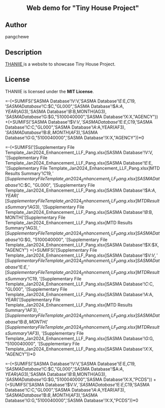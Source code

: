 <h2 align="center"> Web demo for "Tiny House Project"</h2>



## Author
pangchewe

## Description
<a href="https://pangchewe.github.io/tiny-house/" target="_blank"> THANIIE </a> is a website to showcase Tiny House Project. <!-- Built with love -->

## License
THANIIE is licensed under the **MIT License**.

=-(+SUMIFS('SASMA Database'!$V:$V,'SASMA Database'!$E:$E,$C19,'SASMA Database'!$C:$C,"GL000",'SASMA Database'!$A:$A,YEAR(AG$3),'SASMA Database'!$B:$B,MONTH(AG$3),'SASMA Database'!$G:$G,"5100040000",'SASMA Database'!X:X,"AGENCY"))
+(+SUMIFS('SASMA Database'!$V:$V,'SASMA Database'!$E:$E,$C19,'SASMA Database'!$C:$C,"GL000",'SASMA Database'!$A:$A,YEAR(AF$3),'SASMA Database'!$B:$B,MONTH(AF$3),'SASMA Database'!$G:$G,"5100040000",'SASMA Database'!X:X,"AGENCY"))*0


=-(+SUMIFS('[Supplementary File Template_Jan2024_Enhancement_LLF_Pang.xlsx]SASMA Database'!$V:$V, '[Supplementary File Template_Jan2024_Enhancement_LLF_Pang.xlsx]SASMA Database'!$E:$E, '[Supplementary File Template_Jan2024_Enhancement_LLF_Pang.xlsx]MTD Results Summary'!$C19, '[Supplementary File Template_Jan2024_Enhancement_LLF_Pang.xlsx]SASMA Database'!$C:$C, "GL000", '[Supplementary File Template_Jan2024_Enhancement_LLF_Pang.xlsx]SASMA Database'!$A:$A, YEAR('[Supplementary File Template_Jan2024_Enhancement_LLF_Pang.xlsx]MTD Results Summary'!AG$3), '[Supplementary File Template_Jan2024_Enhancement_LLF_Pang.xlsx]SASMA Database'!$B:$B, MONTH('[Supplementary File Template_Jan2024_Enhancement_LLF_Pang.xlsx]MTD Results Summary'!AG$3), '[Supplementary File Template_Jan2024_Enhancement_LLF_Pang.xlsx]SASMA Database'!$G:$G, "5100040000", '[Supplementary File Template_Jan2024_Enhancement_LLF_Pang.xlsx]SASMA Database'!$X:$X, "AGENCY") +(+SUMIFS('[Supplementary File Template_Jan2024_Enhancement_LLF_Pang.xlsx]SASMA Database'!$V:$V, '[Supplementary File Template_Jan2024_Enhancement_LLF_Pang.xlsx]SASMA Database'!$E:$E, '[Supplementary File Template_Jan2024_Enhancement_LLF_Pang.xlsx]MTD Results Summary'!$C19, '[Supplementary File Template_Jan2024_Enhancement_LLF_Pang.xlsx]SASMA Database'!$C:$C, "GL000", '[Supplementary File Template_Jan2024_Enhancement_LLF_Pang.xlsx]SASMA Database'!$A:$A, YEAR('[Supplementary File Template_Jan2024_Enhancement_LLF_Pang.xlsx]MTD Results Summary'!AF$3), '[Supplementary File Template_Jan2024_Enhancement_LLF_Pang.xlsx]SASMA Database'!$B:$B, MONTH('[Supplementary File Template_Jan2024_Enhancement_LLF_Pang.xlsx]MTD Results Summary'!AF$3), '[Supplementary File Template_Jan2024_Enhancement_LLF_Pang.xlsx]SASMA Database'!$G:$G, "5100040000", '[Supplementary File Template_Jan2024_Enhancement_LLF_Pang.xlsx]SASMA Database'!$X:$X, "AGENCY"))*0




=-(+SUMIFS('SASMA Database'!$V:$V,'SASMA Database'!$E:$E,$C19,'SASMA Database'!$C:$C,"GL000",'SASMA Database'!$A:$A,YEAR(AG$3),'SASMA Database'!$B:$B,MONTH(AG$3),'SASMA Database'!$G:$G,"5100040000",'SASMA Database'!X:X,"PCDS"))
+(+SUMIFS('SASMA Database'!$V:$V,'SASMA Database'!$E:$E,$C19,'SASMA Database'!$C:$C,"GL000",'SASMA Database'!$A:$A,YEAR(AF$3),'SASMA Database'!$B:$B,MONTH(AF$3),'SASMA Database'!$G:$G,"5100040000",'SASMA Database'!X:X,"PCDS"))*0

